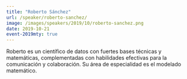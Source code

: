```yaml
---
title: "Roberto Sánchez"
url: /speaker/roberto-sanchez/
image: /images/speakers/2019/10/roberto-sanchez.png
date: 2019-10-21
event-2019mty: true
---
```


Roberto es un científico de datos con fuertes bases técnicas y matemáticas, complementadas con habilidades efectivas para la comunicación y colaboración. Su área de especialidad es el modelado matemático.